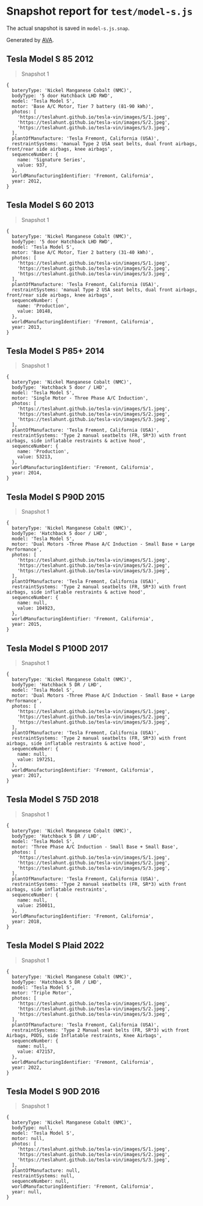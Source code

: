 # Snapshot report for `test/model-s.js`

The actual snapshot is saved in `model-s.js.snap`.

Generated by [AVA](https://avajs.dev).

## Tesla Model S 85 2012

> Snapshot 1

    {
      bateryType: 'Nickel Manganese Cobalt (NMC)',
      bodyType: '5 door Hatchback LHD RWD',
      model: 'Tesla Model S',
      motor: 'Base A/C Motor, Tier 7 battery (81-90 kWh)',
      photos: [
        'https://teslahunt.github.io/tesla-vin/images/S/1.jpeg',
        'https://teslahunt.github.io/tesla-vin/images/S/2.jpeg',
        'https://teslahunt.github.io/tesla-vin/images/S/3.jpeg',
      ],
      plantOfManufacture: 'Tesla Fremont, California (USA)',
      restraintSystems: 'manual Type 2 USA seat belts, dual front airbags, front/rear side airbags, knee airbags',
      sequenceNumber: {
        name: 'Signature Series',
        value: 937,
      },
      worldManufacturingIdentifier: 'Fremont, California',
      year: 2012,
    }

## Tesla Model S 60 2013

> Snapshot 1

    {
      bateryType: 'Nickel Manganese Cobalt (NMC)',
      bodyType: '5 door Hatchback LHD RWD',
      model: 'Tesla Model S',
      motor: 'Base A/C Motor, Tier 2 battery (31-40 kWh)',
      photos: [
        'https://teslahunt.github.io/tesla-vin/images/S/1.jpeg',
        'https://teslahunt.github.io/tesla-vin/images/S/2.jpeg',
        'https://teslahunt.github.io/tesla-vin/images/S/3.jpeg',
      ],
      plantOfManufacture: 'Tesla Fremont, California (USA)',
      restraintSystems: 'manual Type 2 USA seat belts, dual front airbags, front/rear side airbags, knee airbags',
      sequenceNumber: {
        name: 'Production',
        value: 10148,
      },
      worldManufacturingIdentifier: 'Fremont, California',
      year: 2013,
    }

## Tesla Model S P85+ 2014

> Snapshot 1

    {
      bateryType: 'Nickel Manganese Cobalt (NMC)',
      bodyType: 'Hatchback 5 door / LHD',
      model: 'Tesla Model S',
      motor: 'Single Motor - Three Phase A/C Induction',
      photos: [
        'https://teslahunt.github.io/tesla-vin/images/S/1.jpeg',
        'https://teslahunt.github.io/tesla-vin/images/S/2.jpeg',
        'https://teslahunt.github.io/tesla-vin/images/S/3.jpeg',
      ],
      plantOfManufacture: 'Tesla Fremont, California (USA)',
      restraintSystems: 'Type 2 manual seatbelts (FR, SR*3) with front airbags, side inflatable restraints & active hood',
      sequenceNumber: {
        name: 'Production',
        value: 53213,
      },
      worldManufacturingIdentifier: 'Fremont, California',
      year: 2014,
    }

## Tesla Model S P90D 2015

> Snapshot 1

    {
      bateryType: 'Nickel Manganese Cobalt (NMC)',
      bodyType: 'Hatchback 5 door / LHD',
      model: 'Tesla Model S',
      motor: 'Dual Motors -Three Phase A/C Induction - Small Base + Large Performance',
      photos: [
        'https://teslahunt.github.io/tesla-vin/images/S/1.jpeg',
        'https://teslahunt.github.io/tesla-vin/images/S/2.jpeg',
        'https://teslahunt.github.io/tesla-vin/images/S/3.jpeg',
      ],
      plantOfManufacture: 'Tesla Fremont, California (USA)',
      restraintSystems: 'Type 2 manual seatbelts (FR, SR*3) with front airbags, side inflatable restraints & active hood',
      sequenceNumber: {
        name: null,
        value: 104923,
      },
      worldManufacturingIdentifier: 'Fremont, California',
      year: 2015,
    }

## Tesla Model S P100D 2017

> Snapshot 1

    {
      bateryType: 'Nickel Manganese Cobalt (NMC)',
      bodyType: 'Hatchback 5 DR / LHD',
      model: 'Tesla Model S',
      motor: 'Dual Motors -Three Phase A/C Induction - Small Base + Large Performance',
      photos: [
        'https://teslahunt.github.io/tesla-vin/images/S/1.jpeg',
        'https://teslahunt.github.io/tesla-vin/images/S/2.jpeg',
        'https://teslahunt.github.io/tesla-vin/images/S/3.jpeg',
      ],
      plantOfManufacture: 'Tesla Fremont, California (USA)',
      restraintSystems: 'Type 2 manual seatbelts (FR, SR*3) with front airbags, side inflatable restraints & active hood',
      sequenceNumber: {
        name: null,
        value: 197251,
      },
      worldManufacturingIdentifier: 'Fremont, California',
      year: 2017,
    }

## Tesla Model S 75D 2018

> Snapshot 1

    {
      bateryType: 'Nickel Manganese Cobalt (NMC)',
      bodyType: 'Hatchback 5 DR / LHD',
      model: 'Tesla Model S',
      motor: 'Three Phase A/C Induction - Small Base + Small Base',
      photos: [
        'https://teslahunt.github.io/tesla-vin/images/S/1.jpeg',
        'https://teslahunt.github.io/tesla-vin/images/S/2.jpeg',
        'https://teslahunt.github.io/tesla-vin/images/S/3.jpeg',
      ],
      plantOfManufacture: 'Tesla Fremont, California (USA)',
      restraintSystems: 'Type 2 manual seatbelts (FR, SR*3) with front airbags, side inflatable restraints',
      sequenceNumber: {
        name: null,
        value: 250011,
      },
      worldManufacturingIdentifier: 'Fremont, California',
      year: 2018,
    }

## Tesla Model S Plaid 2022

> Snapshot 1

    {
      bateryType: 'Nickel Manganese Cobalt (NMC)',
      bodyType: 'Hatchback 5 DR / LHD',
      model: 'Tesla Model S',
      motor: 'Triple Motor',
      photos: [
        'https://teslahunt.github.io/tesla-vin/images/S/1.jpeg',
        'https://teslahunt.github.io/tesla-vin/images/S/2.jpeg',
        'https://teslahunt.github.io/tesla-vin/images/S/3.jpeg',
      ],
      plantOfManufacture: 'Tesla Fremont, California (USA)',
      restraintSystems: 'Type 2 Manual seat belts (FR, SR*3) with front Airbags, PODS, side Inflatable restraints, Knee Airbags',
      sequenceNumber: {
        name: null,
        value: 472157,
      },
      worldManufacturingIdentifier: 'Fremont, California',
      year: 2022,
    }

## Tesla Model S 90D 2016

> Snapshot 1

    {
      bateryType: 'Nickel Manganese Cobalt (NMC)',
      bodyType: null,
      model: 'Tesla Model S',
      motor: null,
      photos: [
        'https://teslahunt.github.io/tesla-vin/images/S/1.jpeg',
        'https://teslahunt.github.io/tesla-vin/images/S/2.jpeg',
        'https://teslahunt.github.io/tesla-vin/images/S/3.jpeg',
      ],
      plantOfManufacture: null,
      restraintSystems: null,
      sequenceNumber: null,
      worldManufacturingIdentifier: 'Fremont, California',
      year: null,
    }

